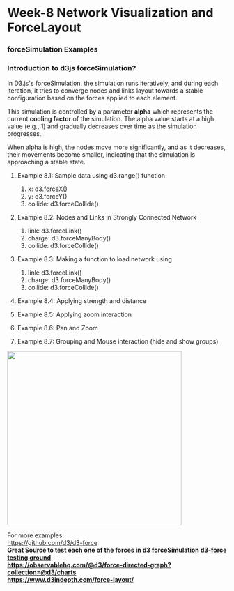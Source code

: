 # Week-8 Network Visualization and ForceLayout
### forceSimulation Examples

### Introduction to  d3js forceSimulation?

In D3.js's forceSimulation, the simulation runs iteratively, 
and during each iteration, it tries to converge nodes and links layout towards a 
stable configuration based on the forces applied to each element.


This simulation is controlled by a parameter **alpha** which represents 
the current **cooling factor** of the simulation. 
The alpha value starts at a high value (e.g., 1) and gradually 
decreases over time as the simulation progresses. 

When alpha is high, the nodes move more significantly, 
and as it decreases, their movements become smaller, 
indicating that the simulation is approaching a stable state.




 1. Example 8.1: Sample data using d3.range() function
    1. x: d3.forceX()
    2. y: d3.forceY()
    3. collide: d3.forceCollide()
    
 2. Example 8.2: Nodes and Links in Strongly Connected Network 
    1. link: d3.forceLink()
    2. charge: d3.forceManyBody()
    3. collide: d3.forceCollide()
    
 3. Example 8.3: Making a function to load network using
    1. link: d3.forceLink()
    2. charge: d3.forceManyBody()
    3. collide: d3.forceCollide()
4. Example 8.4: Applying strength and distance
5. Example 8.5: Applying zoom interaction
6. Example 8.6: Pan and Zoom
7. Example 8.7: Grouping and Mouse interaction (hide and show groups)

<img src="img/Exampl_8.7.gif" width="400px">




For more examples:<br>
<a href="https://github.com/d3/d3-force">
https://github.com/d3/d3-force
</a>
<br>
<b>Great Source to test each one of the forces in d3 forceSimulation 
<a href="https://bl.ocks.org/steveharoz/8c3e2524079a8c440df60c1ab72b5d03">d3-force testing ground</a>
<br>
<a href="https://observablehq.com/@d3/force-directed-graph?collection=@d3/charts">
https://observablehq.com/@d3/force-directed-graph?collection=@d3/charts
</a>
<br>
https://www.d3indepth.com/force-layout/
